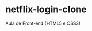 # netflix-login-clone
Aula de Front-end (HTML5 e CSS3)
<!-- ## [Demo](https://albuquerquefabio.github.io/netflix-login-clone/) -->
